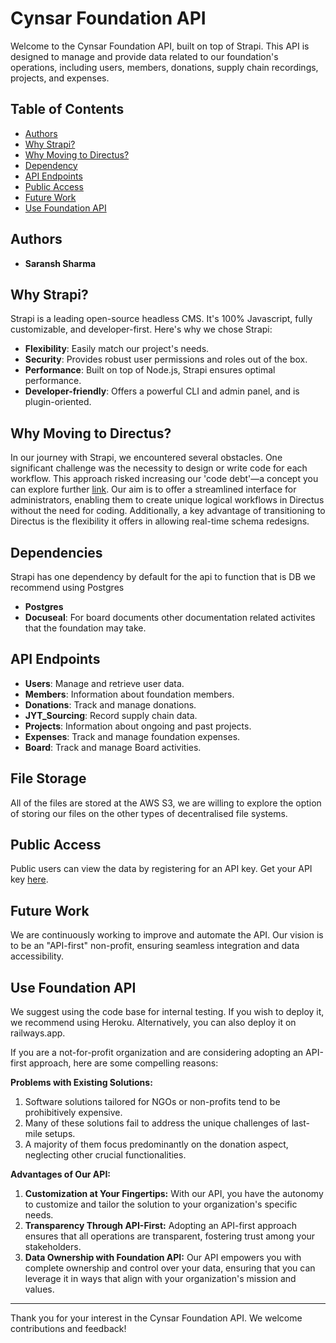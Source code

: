 # Cynsar Foundation API

Welcome to the Cynsar Foundation API, built on top of Strapi. This API is designed to manage and provide data related to our foundation's operations, including users, members, donations, supply chain recordings, projects, and expenses.

## Table of Contents

- [Authors](#authors)
- [Why Strapi?](#why-strapi)
- [Why Moving to Directus?](#why-moving-to-directus)
- [Dependency](#depdencies)
- [API Endpoints](#api-endpoints)
- [Public Access](#public-access)
- [Future Work](#future-work)
- [Use Foundation API](#use)


## Authors

- **Saransh Sharma**

## Why Strapi?

Strapi is a leading open-source headless CMS. It's 100% Javascript, fully customizable, and developer-first. Here's why we chose Strapi:

- **Flexibility**: Easily match our project's needs.
- **Security**: Provides robust user permissions and roles out of the box.
- **Performance**: Built on top of Node.js, Strapi ensures optimal performance.
- **Developer-friendly**: Offers a powerful CLI and admin panel, and is plugin-oriented.

## Why Moving to Directus?

In our journey with Strapi, we encountered several obstacles. One significant challenge was the necessity to design or write code for each workflow. This approach risked increasing our 'code debt'—a concept you can explore further [link](https://en.wikipedia.org/wiki/Technical_debt). Our aim is to offer a streamlined interface for administrators, enabling them to create unique logical workflows in Directus without the need for coding. Additionally, a key advantage of transitioning to Directus is the flexibility it offers in allowing real-time schema redesigns.


## Dependencies

Strapi has one dependency by default for the api to function that is DB we recommend using Postgres

- **Postgres**
- **Docuseal**: For board documents other documentation related activites that the foundation may take.

## API Endpoints

- **Users**: Manage and retrieve user data.
- **Members**: Information about foundation members.
- **Donations**: Track and manage donations.
- **JYT_Sourcing**: Record supply chain data.
- **Projects**: Information about ongoing and past projects.
- **Expenses**: Track and manage foundation expenses.
- **Board**: Track and manage Board activities.

## File Storage 

All of the files are stored at the AWS S3, we are willing to explore the option of storing our files on the other types of decentralised file systems.

## Public Access

Public users can view the data by registering for an API key. Get your API key [here](<API key registration link>).

## Future Work

We are continuously working to improve and automate the API. Our vision is to be an "API-first" non-profit, ensuring seamless integration and data accessibility.

## Use Foundation API

We suggest using the code base for internal testing. If you wish to deploy it, we recommend using Heroku. Alternatively, you can also deploy it on railways.app. 

If you are a not-for-profit organization and are considering adopting an API-first approach, here are some compelling reasons:

**Problems with Existing Solutions:**
1. Software solutions tailored for NGOs or non-profits tend to be prohibitively expensive.
2. Many of these solutions fail to address the unique challenges of last-mile setups.
3. A majority of them focus predominantly on the donation aspect, neglecting other crucial functionalities.

**Advantages of Our API:**
1. **Customization at Your Fingertips:** With our API, you have the autonomy to customize and tailor the solution to your organization's specific needs.
2. **Transparency Through API-First:** Adopting an API-first approach ensures that all operations are transparent, fostering trust among your stakeholders.
3. **Data Ownership with Foundation API:** Our API empowers you with complete ownership and control over your data, ensuring that you can leverage it in ways that align with your organization's mission and values.


---

Thank you for your interest in the Cynsar Foundation API. We welcome contributions and feedback!

